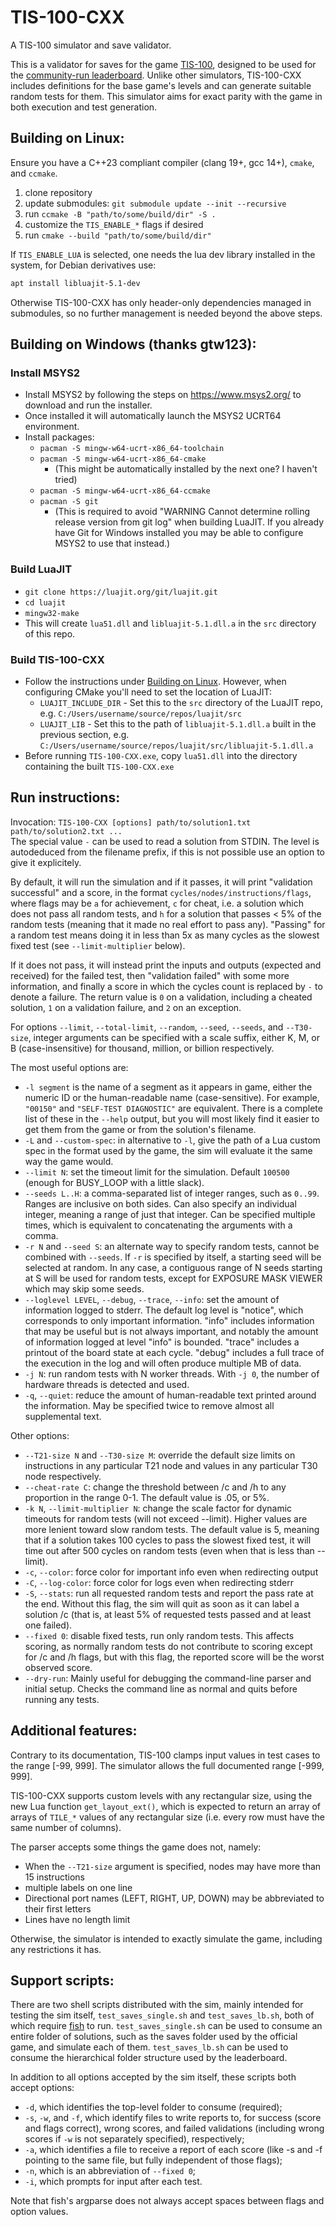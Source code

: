 # TIS-100-CXX
A TIS-100 simulator and save validator.

This is a validator for saves for the game
[TIS-100](https://zachtronics.com/tis-100/), designed to be used for the 
[community-run leaderboard](https://www.reddit.com/r/tis100/wiki/index). Unlike
other simulators, TIS-100-CXX includes definitions for the base game's levels
and can generate suitable random tests for them. This simulator aims for exact
parity with the game in both execution and test generation.

## Building on Linux:

Ensure you have a C++23 compliant compiler (clang 19+, gcc 14+), `cmake`, and
`ccmake`.

1. clone repository
2. update submodules: `git submodule update --init --recursive`
3. run `ccmake -B "path/to/some/build/dir" -S .`
4. customize the `TIS_ENABLE_*` flags if desired
5. run `cmake --build "path/to/some/build/dir"`

If `TIS_ENABLE_LUA` is selected, one needs the lua dev library installed in the
system,
for Debian derivatives use:
```sh
apt install libluajit-5.1-dev
```

Otherwise TIS-100-CXX has only header-only dependencies managed in submodules,
so no further management is needed beyond the above steps.

## Building on Windows (thanks gtw123):

### Install MSYS2
* Install MSYS2 by following the steps on https://www.msys2.org/ to download and
  run the installer.
* Once installed it will automatically launch the MSYS2 UCRT64 environment.
* Install packages:
  * `pacman -S mingw-w64-ucrt-x86_64-toolchain`
  * `pacman -S mingw-w64-ucrt-x86_64-cmake`
    * (This might be automatically installed by the next one? I haven't tried)
  * `pacman -S mingw-w64-ucrt-x86_64-ccmake`
  * `pacman -S git`
    * (This is required to avoid "WARNING Cannot determine rolling release
	  version from git log" when building LuaJIT. If you already have Git for
	  Windows installed you may be able to configure MSYS2 to use that instead.)

### Build LuaJIT
* `git clone https://luajit.org/git/luajit.git`
* `cd luajit`
* `mingw32-make`
* This will create `lua51.dll` and `libluajit-5.1.dll.a` in the `src` directory
  of this repo.

### Build TIS-100-CXX
* Follow the instructions under [Building on Linux](#building-on-linux).
  However, when configuring CMake you'll need to set the location of LuaJIT:
  * `LUAJIT_INCLUDE_DIR` - Set this to the `src` directory of the LuaJIT repo,
    e.g. `C:/Users/username/source/repos/luajit/src`
  * `LUAJIT_LIB` - Set this to the path of `libluajit-5.1.dll.a` built in the previous
    section, e.g. `C:/Users/username/source/repos/luajit/src/libluajit-5.1.dll.a`
* Before running `TIS-100-CXX.exe`, copy `lua51.dll` into the directory
  containing the built `TIS-100-CXX.exe`

## Run instructions:

Invocation:
`TIS-100-CXX [options] path/to/solution1.txt path/to/solution2.txt ...`  
The special value `-` can be used to read a solution from STDIN.
The level is autodeduced from the filename prefix, if this is not possible
use an option to give it explicitely.

By default, it will run the simulation and if it passes, it will print
"validation successful" and a score, in the format 
`cycles/nodes/instructions/flags`, where flags may be `a` for achievement,
`c` for cheat, i.e. a solution which does not pass all random tests,
and `h` for a solution that passes < 5% of the random tests
(meaning that it made no real effort to pass any). "Passing" for a random test
means doing it in less than 5x as many cycles as the slowest fixed test (see
`--limit-multiplier` below).

If it does not pass, it will instead print the inputs and outputs
(expected and received) for the failed test, then
"validation failed" with some more information, and finally a score in which
the cycles count is replaced by `-` to denote a failure. The return value is `0`
on a validation, including a cheated solution, `1` on a validation failure,
and `2` on an exception.

For options `--limit`, `--total-limit`, `--random`, `--seed`, `--seeds`,
and `--T30-size`, integer arguments can be specified with a scale suffix,
either K, M, or B (case-insensitive) for thousand, million, or billion
respectively.

The most useful options are:
- `-l segment` is the name of a segment as it appears in game, either the
  numeric ID or the human-readable name (case-sensitive). For example, `"00150"`
  and `"SELF-TEST DIAGNOSTIC"` are equivalent. There is a complete list of these
  in the `--help` output, but you will most likely find it easier to get them
  from the game or from the solution's filename.
- `-L` and `--custom-spec`: in alternative to `-l`, give the path of
  a Lua custom spec in the format used by the game, the sim will evaluate it
  the same way the game would.
- `--limit N`: set the timeout limit for the simulation. Default `100500`
  (enough for BUSY_LOOP with a little slack).
- `--seeds L..H`: a comma-separated list of integer ranges, such as `0..99`.
  Ranges are inclusive on both sides. Can also specify an individual integer,
  meaning a range of just that integer. Can be specified multiple times, which
  is equivalent to concatenating the arguments with a comma.
- `-r N` and `--seed S`: an alternate way to specify random tests, cannot be
  combined with `--seeds`. If `-r` is specified by itself, a starting seed will
  be selected at random. In any case, a contiguous range of N seeds starting at
  S will be used for random tests, except for EXPOSURE MASK VIEWER which may
  skip some seeds.
- `--loglevel LEVEL`, `--debug`, `--trace`, `--info`: set the amount of
  information logged to stderr. The default log level is "notice", which
  corresponds to only important information. "info" includes information that
  may be useful but is not always important, and notably the amount of
  information logged at level "info" is bounded. "trace" includes a printout
  of the board state at each cycle. "debug" includes a full trace of the
  execution in the log and will often produce multiple MB of data.
- `-j N`: run random tests with N worker threads. With `-j 0`, the number of
  hardware threads is detected and used.
- `-q`, `--quiet`: reduce the amount of human-readable text printed around the
  information. May be specified twice to remove almost all supplemental text.
  
Other options:
- `--T21-size N` and `--T30-size M`: override the default size limits on
  instructions in any particular T21 node and values in any particular T30 node
  respectively.
- `--cheat-rate C`: change the threshold between /c and /h to any proportion in
  the range 0-1. The default value is .05, or 5%.
- `-k N`, `--limit-multiplier N`: change the scale factor for dynamic timeouts
  for random tests (will not exceed --limit). Higher values are more lenient
  toward slow random tests. The default value is 5, meaning that if a solution
  takes 100 cycles to pass the slowest fixed test, it will time out after 500
  cycles on random tests (even when that is less than --limit).  
- `-c`, `--color`: force color for important info even when redirecting output
- `-C`, `--log-color`: force color for logs even when redirecting stderr
- `-S`, `--stats`: run all requested random tests and report the pass rate at
  the end. Without this flag, the sim will quit as soon as it can label a
  solution /c (that is, at least 5% of requested tests passed and at least one
  failed).
- `--fixed 0`: disable fixed tests, run only random tests. This affects scoring,
  as normally random tests do not contribute to scoring except for /c and /h
  flags, but with this flag, the reported score will be the worst observed
  score.
- `--dry-run`: Mainly useful for debugging the command-line parser and initial
  setup. Checks the command line as normal and quits before running any tests.

## Additional features:

Contrary to its documentation, TIS-100 clamps input values in test cases to the
range [-99, 999]. The simulator allows the full documented range [-999, 999].

TIS-100-CXX supports custom levels with any rectangular size, using the new Lua
function `get_layout_ext()`, which is expected to return an array of arrays of
`TILE_*` values of any rectangular size (i.e. every row must have the same
number of columns).

The parser accepts some things the game does not, namely:
- When the `--T21-size` argument is specified, nodes may have more than 15
  instructions
- multiple labels on one line
- Directional port names (LEFT, RIGHT, UP, DOWN) may be abbreviated to their
  first letters
- Lines have no length limit

Otherwise, the simulator is intended to exactly simulate the game, including any
restrictions it has.

## Support scripts:

There are two shell scripts distributed with the sim, mainly intended for
testing the sim itself, `test_saves_single.sh` and `test_saves_lb.sh`, both of
which require [fish](https://fishshell.com/) to run. `test_saves_single.sh`
can be used to consume an entire folder of solutions, such as the saves folder
used by the official game, and simulate each of them. `test_saves_lb.sh` can be
used to consume the hierarchical folder structure used by the leaderboard.

In addition to all options accepted by the sim itself, these scripts both
accept options:
- `-d`, which identifies the top-level folder to consume (required);
- `-s`, `-w`, and `-f`, which identify files to write reports to, for success
  (score and flags correct), wrong scores, and failed validations (including
  wrong scores if `-w` is not separately specified), respectively;
- `-a`, which identifies a file to receive a report of each score
  (like -s and -f pointing to the same file, but fully independent of those
  flags);
- `-n`, which is an abbreviation of `--fixed 0`;
- `-i`, which prompts for input after each test.

Note that fish's argparse does not always accept spaces between flags
and option values.
